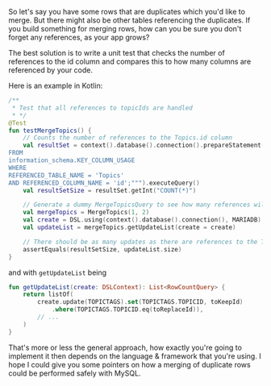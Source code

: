 So let's say you have some rows that are duplicates which you'd like to merge. But there might also be other tables referencing the duplicates. If you build something for merging rows, how can you be sure you don't forget any references, as your app grows?

The best solution is to write a unit test that checks the number of references to the id column and compares this to how many columns are referenced by your code.

Here is an example in Kotlin:
```kotlin
/**
 * Test that all references to topicIds are handled
 * */
@Test
fun testMergeTopics() {
    // Counts the number of references to the Topics.id column
    val resultSet = context().database().connection().prepareStatement("""SELECT COUNT(*)
FROM
information_schema.KEY_COLUMN_USAGE
WHERE
REFERENCED_TABLE_NAME = 'Topics'
AND REFERENCED_COLUMN_NAME = 'id';""").executeQuery()
    val resultSetSize = resultSet.getInt("COUNT(*)")

    // Generate a dummy MergeTopicsQuery to see how many references will be redirected
    val mergeTopics = MergeTopics(1, 2)
    val create = DSL.using(context().database().connection(), MARIADB)
    val updateList = mergeTopics.getUpdateList(create = create)

    // There should be as many updates as there are references to the Topics.id column
    assertEquals(resultSetSize, updateList.size)
}
```

and with `getUpdateList` being

```kotlin
fun getUpdateList(create: DSLContext): List<RowCountQuery> {
    return listOf(
        create.update(TOPICTAGS).set(TOPICTAGS.TOPICID, toKeepId)
            .where(TOPICTAGS.TOPICID.eq(toReplaceId)),
        // ...
    )
}
```

That's more or less the general approach, how exactly you're going to implement it then depends on the language & framework that you're using. I hope I could give you some pointers on how a merging of duplicate rows could be performed safely with MySQL.
